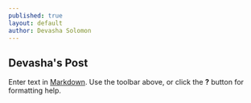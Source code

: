 ```yaml
---
published: true
layout: default
author: Devasha Solomon
---
```

## Devasha's Post

Enter text in [Markdown](http://daringfireball.net/projects/markdown/). Use the toolbar above, or click the **?** button for formatting help.
